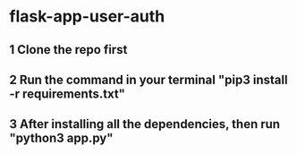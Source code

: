 # flask-app-user-auth
## 1 Clone the repo first 
## 2 Run the command in your terminal "pip3 install -r requirements.txt"
## 3 After installing all the dependencies, then run "python3 app.py"

